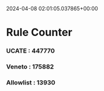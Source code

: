 2024-04-08 02:01:05.037865+00:00
# Rule Counter 
 ### UCATE : 447770

 ### Veneto : 175882

 ### Allowlist : 13930